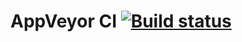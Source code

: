 # AppVeyor CI [![Build status](https://ci.appveyor.com/api/projects/status/on2neqluq98psivv?svg=true)](https://ci.appveyor.com/project/npetyaeva/javalessonpostmanecho)
